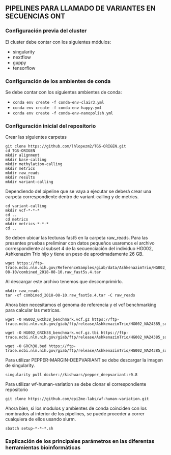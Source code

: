 ## PIPELINES PARA LLAMADO DE VARIANTES EN SECUENCIAS ONT

### Configuración previa del cluster

El cluster debe contar con los siguientes módulos:
- singularity
- nextflow
- guppy
- tensorflow

### Configuración de los ambientes de conda
Se debe contar con los siguientes ambientes de conda:
- `conda env create -f conda-env-clair3.yml`
- `conda env create -f conda-env-happy.yml`
- `conda env create -f conda-env-nanopolish.yml`

### Configuración inicial del repositorio

Crear las siguientes carpetas

```
git clone https://github.com/lhlopezm2/TGS-ORIGEN.git
cd TGS-ORIGEN
mkdir alignment
mkdir base-calling
mkdir methylation-calling
mkdir metrics
mkdir raw_reads
mkdir results
mkdir variant-calling
```

Dependiendo del pipeline que se vaya a ejecutar se deberá crear una carpeta correspondiente dentro de variant-calling y de metrics.

```
cd variant-calling
mkdir vcf-*-*-*
cd ..
cd metrics
mkdir metrics-*-*-*
cd ..
```

Se deben ubicar las lecturas fast5 en la carpeta raw_reads. Para las presentes pruebas preliminar con datos pequeños usaremos el archivo correspondiente al subset 4 de la secuenciación del individuo HG002, Ashkenazim Trio hijo y tiene un peso de aproximadamente 26 GB.

```
wget https://ftp-trace.ncbi.nlm.nih.gov/ReferenceSamples/giab/data/AshkenazimTrio/HG002_NA24385_son/Ultralong_OxfordNanopore/combined_2018-08-10/combined_2018-08-10.raw_fast5s.4.tar
```

Al descargar este archivo tenemos que descomprimirlo.
```
mkdir raw_reads
tar -xf combined_2018-08-10.raw_fast5s.4.tar -C raw_reads
```

Ahora bien necesitamos el genoma de referencia y el vcf benchmarking para calcular las metricas.

```
wget -O HG002_GRCh38_benchmark.vcf.gz https://ftp-trace.ncbi.nlm.nih.gov/giab/ftp/release/AshkenazimTrio/HG002_NA24385_son/latest/GRCh38/HG002_GRCh38_1_22_v4.2.1_benchmark.vcf.gz

wget -O HG002_GRCh38_benchmark.vcf.gz.tbi https://ftp-trace.ncbi.nlm.nih.gov/giab/ftp/release/AshkenazimTrio/HG002_NA24385_son/latest/GRCh38/HG002_GRCh38_1_22_v4.2.1_benchmark.vcf.gz.tbi

wget -O GRCh38.bed https://ftp-trace.ncbi.nlm.nih.gov/giab/ftp/release/AshkenazimTrio/HG002_NA24385_son/latest/GRCh38/HG002_GRCh38_1_22_v4.2.1_benchmark_noinconsistent.bed
```

Para utilizar PEPPER-MARGIN-DEEPVARIANT se debe descargar la imagen de singularity.

```
singularity pull docker://kishwars/pepper_deepvariant:r0.8
```

Para utilizar wf-human-variation se debe clonar el correspondiente repositorio
```
git clone https://github.com/epi2me-labs/wf-human-variation.git
```

Ahora bien, si los modulos y ambientes de conda coinciden con los nombrados al interior de los pipelines, se puede proceder a correr cualquiera de ellos usando slurm.

```
sbatch setup-*-*-*.sh
```

### Explicación de los principales parámetros en las diferentas herramientas bioinformáticas


